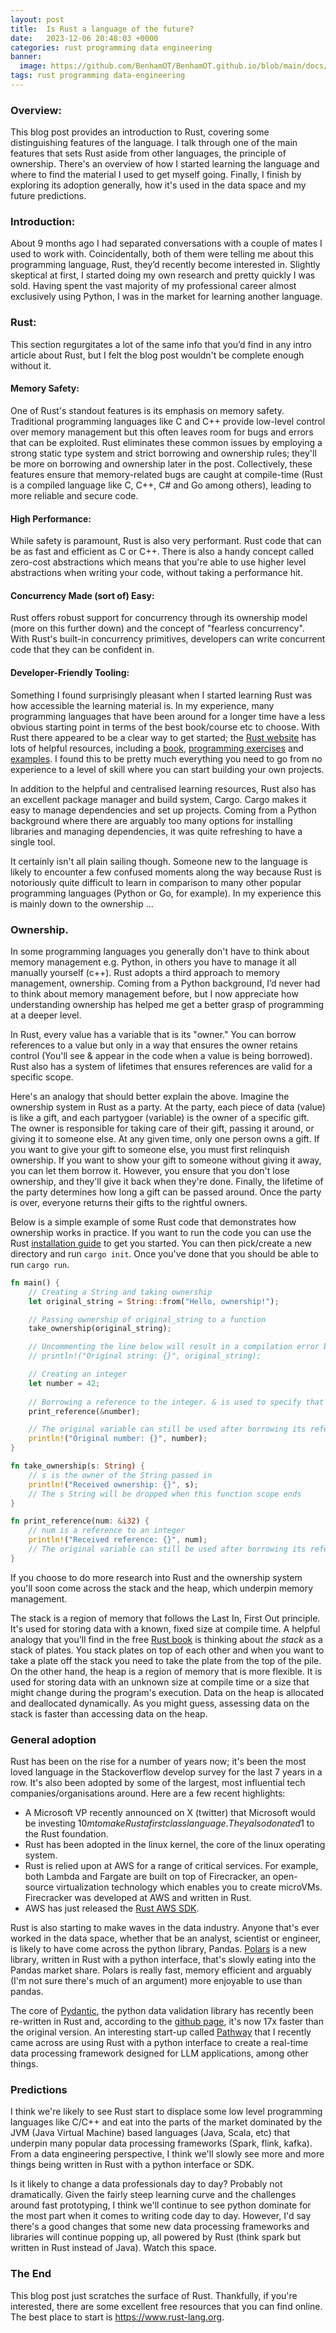 ```yaml
---
layout: post
title:  Is Rust a language of the future?
date:   2023-12-06 20:48:03 +0000
categories: rust programming data engineering
banner:
  image: https://github.com/BenhamOT/BenhamOT.github.io/blob/main/docs/assets/images/rust-crab.png
tags: rust programming data-engineering
---
```


### Overview:

This blog post provides an introduction to Rust, covering some distinguishing features of the language. I talk through one of the
main features that sets Rust aside from other languages, the principle of ownership. There's an overview
of how I started learning the language and where to find the material I used to get myself going. Finally, I finish
by exploring its adoption generally, how it's used in the data space and my future predictions.

### Introduction:

About 9 months ago I had separated conversations with a couple of mates I used to work with. Coincidentally,
both of them were telling me about this programming language, Rust, they’d recently become interested in.
Slightly skeptical at first, I started doing my own research and pretty quickly I was sold. Having spent the vast
majority of my professional career almost exclusively using Python, I was in the market for learning another language.

### Rust:

This section regurgitates a lot of the same info that you’d find in any intro article about Rust, but I felt
the blog post wouldn't be complete enough without it.

#### Memory Safety:

One of Rust's standout features is its emphasis on memory safety. Traditional programming languages like
C and C++ provide low-level control over memory management but this often leaves room for bugs and errors
that can be exploited. Rust eliminates these common issues by employing
a strong static type system and strict borrowing and ownership rules; they'll be more on borrowing and ownership later in the post.
Collectively, these features ensure that memory-related
bugs are caught at compile-time (Rust is a compiled language like C, C++, C# and Go among others), leading to
more reliable and secure code.

#### High Performance:

While safety is paramount, Rust is also very performant. Rust code that can be as fast and efficient as C or C++. There
is also a handy concept called zero-cost abstractions which means that you're able to use higher level abstractions when
writing your code, without taking a performance hit. 

#### Concurrency Made (sort of) Easy:

Rust offers robust support for concurrency through its ownership model (more on this further down) and the concept of 
"fearless concurrency". With Rust's built-in concurrency primitives, developers can write concurrent code that they can be confident in.

#### Developer-Friendly Tooling:

Something I found surprisingly pleasant when I started learning Rust was how accessible the learning material is.
In my experience, many programming languages that have been around for a longer time have a less obvious
starting point in terms of the best book/course etc to choose. With Rust there appeared to be a clear way
to get started; the [Rust website][rust-site] has lots of helpful resources, including a [book][book], 
[programming exercises][exercises] and [examples][examples]. I found this to be pretty much everything you 
need to go from no experience to a level of skill where you can start building your own projects.

[rust-site]: https://www.rust-lang.org
[book]: https://doc.rust-lang.org/book/
[exercises]: https://github.com/rust-lang/rustlings/
[examples]: https://doc.rust-lang.org/rust-by-example/

In addition to the helpful and centralised learning resources, Rust also has an excellent package manager and 
build system, Cargo. Cargo makes it easy to manage dependencies and set up projects. Coming from a Python background
where there are arguably too many options for installing libraries and managing dependencies, it was quite refreshing to
have a single tool.

It certainly isn't all plain sailing though. Someone new to the language is likely 
to encounter a few confused moments along the way because Rust is notoriously quite difficult to learn in comparison to many other popular
programming languages (Python or Go, for example). In my experience this is mainly down to the ownership ... 

### Ownership.

In some programming languages you generally don't have to think about memory
management e.g. Python, in others you have to manage it all manually yourself (c++). Rust adopts a third 
approach to memory management, ownership. Coming from a Python background, I’d never had to think about 
memory management before, but I now appreciate how understanding ownership has helped me get a better grasp of
programming at a deeper level.

In Rust, every value has a variable that is its "owner." You can borrow references to a value but only in a 
way that ensures the owner retains control (You'll see & appear in the code when a value is being borrowed).
Rust also has a system of lifetimes that ensures references are valid for a specific scope. 

Here's an analogy that should better explain the above. Imagine the ownership system in Rust as a party. At 
the party, each piece of data (value) is like a gift, and 
each partygoer (variable) is the owner of a specific gift. The owner is responsible for taking care of their 
gift, passing it around, or giving it to someone else. At any given time, only one person owns a gift. If you want 
to give your gift to someone else, you must first relinquish ownership. If you want to show your gift to someone
without giving it away, you can let them borrow it. However, you ensure that you don't lose ownership, and they'll give 
it back when they're done. Finally, the lifetime of the party determines how long a gift can be passed 
around. Once the party is over, everyone returns their gifts to the rightful owners.

Below is a simple example of some Rust code that demonstrates how ownership works in practice. If you want to run the
code you can use the Rust [installation guide][install] to get you started. You can then pick/create a new directory and run 
`cargo init`. Once you've done that you should be able to run `cargo run`.

[install]: https://www.rust-lang.org/tools/install 

```rust
fn main() {
    // Creating a String and taking ownership
    let original_string = String::from("Hello, ownership!");

    // Passing ownership of original_string to a function
    take_ownership(original_string);

    // Uncommenting the line below will result in a compilation error because ownership of original_string has moved
    // println!("Original string: {}", original_string);

    // Creating an integer
    let number = 42;
    
    // Borrowing a reference to the integer. & is used to specify that we're passing in a reference and not transferring ownership
    print_reference(&number);

    // The original variable can still be used after borrowing its reference because the print_reference function didn't take ownership
    println!("Original number: {}", number);
}

fn take_ownership(s: String) {
    // s is the owner of the String passed in
    println!("Received ownership: {}", s);
    // The s String will be dropped when this function scope ends
}

fn print_reference(num: &i32) {
    // num is a reference to an integer 
    println!("Received reference: {}", num);
    // The original variable can still be used after borrowing its reference
}
```

If you choose to do more research into Rust and the ownership system you'll soon come across the stack and the heap, 
which underpin memory management.

The stack is a region of memory that follows the Last In, First Out principle. It's used for 
storing data with a known, fixed size at compile time. A helpful analogy that you'll find in the free [Rust book][book] 
is thinking about _the stack_ as a stack of plates. You stack plates on top of each other and when you want to
take a plate off the stack you need to take the plate from the top of the pile. On the other hand, the heap
is a region of memory that is more flexible. It is used for storing data with an unknown size at compile
time or a size that might change during the program's execution. Data on the heap is allocated and 
deallocated dynamically. As you might guess, assessing data on the stack is faster than accessing data on the heap. 


### General adoption

Rust has been on the rise for a number of years now; it's been the most loved language in the Stackoverflow develop
survey for the last 7 years in a row. It's also been adopted by some of the largest, most influential 
tech companies/organisations around. Here are a few recent highlights:  

* A Microsoft VP recently announced on X (twitter) that Microsoft would be investing $10m to make Rust a first class language. They also donated 1$ 
to the Rust foundation.
* Rust has been adopted in the linux kernel, the core of the linux operating system.
* Rust is relied upon at AWS for a range of critical services. For example, both Lambda and Fargate are built on top of 
Firecracker, an open-source virtualization technology which enables you to create microVMs. Firecracker was developed at AWS and
written in Rust.
* AWS has just released the [Rust AWS SDK][rust-aws-sdk].

[rust-aws-sdk]: https://docs.aws.amazon.com/sdk-for-rust/latest/dg/getting-started.html

Rust is also starting to make waves in the data industry. Anyone that's ever worked in the data space, 
whether that be an analyst, scientist or engineer, is likely to have come across the python library, Pandas.
[Polars][polars] is a new library, written in Rust with a python interface, that's slowly eating into the Pandas market share.
Polars is really fast, memory efficient and arguably (I'm not sure there's much of an argument) more enjoyable to use than pandas. 

The core of [Pydantic][pydantic], the python data validation library has recently been re-written in Rust and, according to the
[github page][pydantic-core], it's now 17x faster than the original version. An interesting start-up called 
[Pathway][pathway] that I recently came across are using Rust with a python interface to create a
real-time data processing framework designed for LLM applications, among other things.

[polars]: https://pola.rs
[pydantic]: https://docs.pydantic.dev/latest/
[pydantic-core]: https://github.com/pydantic/pydantic-core
[pathway]: https://pathway.com

### Predictions

I think we're likely to see Rust start to displace some low level programming languages like C/C++ and eat into the parts of the
market dominated by the JVM (Java Virtual Machine) based languages (Java, Scala, etc) that underpin many popular data processing 
frameworks (Spark, flink, kafka). From a data engineering perspective, I think we'll slowly see more and more things being
written in Rust with a python interface or SDK.

Is it likely to change a data professionals day to day? Probably not dramatically. 
Given the fairly steep learning curve and the challenges around fast prototyping, I think we'll continue to see python dominate
for the most part when it comes to writing code day to day. However, I'd say there's a good changes that some new 
data processing frameworks and libraries will continue popping up, all powered by Rust (think 
spark but written in Rust instead of Java). Watch this space. 

### The End

This blog post just scratches the surface of Rust. Thankfully, if you're interested, there are some excellent free
resources that you can find online. The best place to start is https://www.rust-lang.org. 